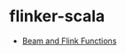 # flinker-scala

* [Beam and Flink Functions](https://www.vipmind.me/data/flink/beam-and-flink-functions.html)